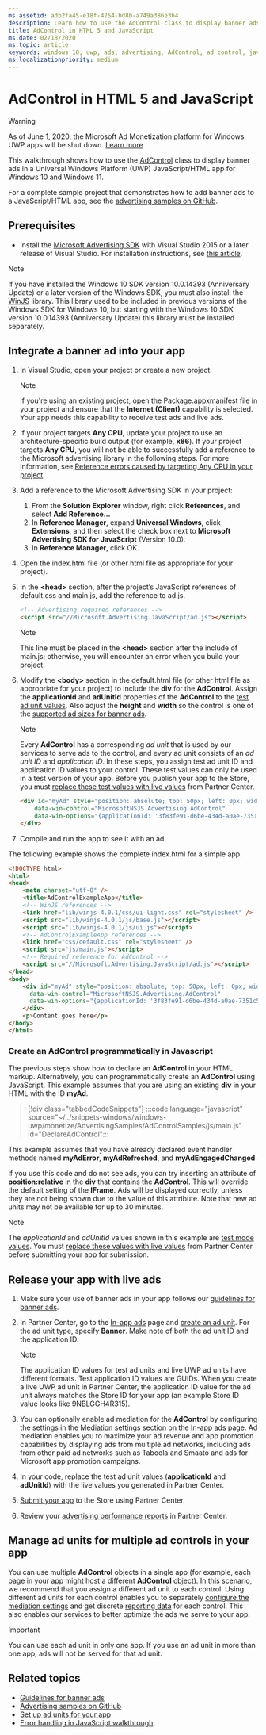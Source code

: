 ```yaml
---
ms.assetid: adb2fa45-e18f-4254-bd8b-a749a386e3b4
description: Learn how to use the AdControl class to display banner ads in a JavaScript/HTML app for Windows 10 and Windows 11 (UWP).
title: AdControl in HTML 5 and JavaScript
ms.date: 02/18/2020
ms.topic: article
keywords: windows 10, uwp, ads, advertising, AdControl, ad control, javascript, HTML
ms.localizationpriority: medium
---
```

# AdControl in HTML 5 and JavaScript

>[!WARNING]
> As of June 1, 2020, the Microsoft Ad Monetization platform for Windows UWP apps will be shut down. [Learn more](https://social.msdn.microsoft.com/Forums/windowsapps/en-US/db8d44cb-1381-47f7-94d3-c6ded3fea36f/microsoft-ad-monetization-platform-shutting-down-june-1st?forum=aiamgr)

This walkthrough shows how to use the [AdControl](/uwp/api/microsoft.advertising.winrt.ui.adcontrol) class to display banner ads in a Universal Windows Platform (UWP) JavaScript/HTML app for Windows 10 and Windows 11.

For a complete sample project that demonstrates how to add banner ads to a JavaScript/HTML app, see the [advertising samples on GitHub](https://github.com/Microsoft/Windows-universal-samples/tree/master/Samples/Advertising).

## Prerequisites

* Install the [Microsoft Advertising SDK](https://marketplace.visualstudio.com/items?itemName=AdMediator.MicrosoftAdvertisingSDK) with Visual Studio 2015 or a later release of Visual Studio. For installation instructions, see [this article](install-the-microsoft-advertising-libraries.md).

> [!NOTE]
> If you have installed the Windows 10 SDK version 10.0.14393 (Anniversary Update) or a later version of the Windows SDK, you must also install the [WinJS](https://github.com/winjs/winjs) library. This library used to be included in previous versions of the Windows SDK for Windows 10, but starting with the Windows 10 SDK version 10.0.14393 (Anniversary Update) this library must be installed separately. 

## Integrate a banner ad into your app

1. In Visual Studio, open your project or create a new project.

    > [!NOTE]
    > If you're using an existing project, open the Package.appxmanifest file in your project and ensure that the **Internet (Client)** capability is selected. Your app needs this capability to receive test ads and live ads.

2. If your project targets **Any CPU**, update your project to use an architecture-specific build output (for example, **x86**). If your project targets **Any CPU**, you will not be able to successfully add a reference to the Microsoft advertising library in the following steps. For more information, see [Reference errors caused by targeting Any CPU in your project](known-issues-for-the-advertising-libraries.md#reference_errors).

3. Add a reference to the Microsoft Advertising SDK in your project:

    1. From the **Solution Explorer** window, right click **References**, and select **Add Reference…**
    2.  In **Reference Manager**, expand **Universal Windows**, click **Extensions**, and then select the check box next to **Microsoft Advertising SDK for JavaScript** (Version 10.0).
    3.  In **Reference Manager**, click OK.

6.  Open the index.html file (or other html file as appropriate for your project).

7.  In the **&lt;head&gt;** section, after the project’s JavaScript references of default.css and main.js, add the reference to ad.js.

    ``` HTML
    <!-- Advertising required references -->
    <script src="//Microsoft.Advertising.JavaScript/ad.js"></script>
    ```

    > [!NOTE]
    > This line must be placed in the **&lt;head&gt;** section after the include of main.js; otherwise, you will encounter an error when you build your project.

8.  Modify the **&lt;body&gt;** section in the default.html file (or other html file as appropriate for your project) to include the **div** for the **AdControl**. Assign the **applicationId** and **adUnitId** properties of the **AdControl** to the [test ad unit values](set-up-ad-units-in-your-app.md#test-ad-units). Also adjust the **height** and **width** so the control is one of the [supported ad sizes for banner ads](supported-ad-sizes-for-banner-ads.md).

    > [!NOTE]
    > Every **AdControl** has a corresponding *ad unit* that is used by our services to serve ads to the control, and every ad unit consists of an *ad unit ID* and *application ID*. In these steps, you assign test ad unit ID and application ID values to your control. These test values can only be used in a test version of your app. Before you publish your app to the Store, you must [replace these test values with live values](#release) from Partner Center.

    ``` HTML
    <div id="myAd" style="position: absolute; top: 50px; left: 0px; width: 300px; height: 250px; z-index: 1"
        data-win-control="MicrosoftNSJS.Advertising.AdControl"
        data-win-options="{applicationId: '3f83fe91-d6be-434d-a0ae-7351c5a997f1', adUnitId: 'test'}">
    </div>
    ```

9.  Compile and run the app to see it with an ad.

The following example shows the complete index.html for a simple app.

``` HTML
<!DOCTYPE html>
<html>
<head>
    <meta charset="utf-8" />
    <title>AdControlExampleApp</title>
    <!-- WinJS references -->
    <link href="lib/winjs-4.0.1/css/ui-light.css" rel="stylesheet" />
    <script src="lib/winjs-4.0.1/js/base.js"></script>
    <script src="lib/winjs-4.0.1/js/ui.js"></script>
    <!-- AdControlExampleApp references -->
    <link href="css/default.css" rel="stylesheet" />
    <script src="js/main.js"></script>
    <!-- Required reference for AdControl -->
    <script src="//Microsoft.Advertising.JavaScript/ad.js"></script>
</head>
<body>
    <div id="myAd" style="position: absolute; top: 50px; left: 0px; width: 300px; height: 250px; z-index: 1"
      data-win-control="MicrosoftNSJS.Advertising.AdControl"
      data-win-options="{applicationId: '3f83fe91-d6be-434d-a0ae-7351c5a997f1', adUnitId: 'test'}">
    </div>
    <p>Content goes here</p>
</body>
</html>
```

### Create an AdControl programmatically in Javascript

The previous steps show how to declare an **AdControl** in your HTML markup. Alternatively, you can programmatically create an **AdControl** using JavaScript. This example assumes that you are using an existing **div** in your HTML with the ID **myAd**.

> [!div class="tabbedCodeSnippets"]
:::code language="javascript" source="~/../snippets-windows/windows-uwp/monetize/AdvertisingSamples/AdControlSamples/js/main.js" id="DeclareAdControl":::

This example assumes that you have already declared event handler methods named **myAdError**, **myAdRefreshed**, and **myAdEngagedChanged**.

If you use this code and do not see ads, you can try inserting an attribute of **position:relative** in the **div** that contains the **AdControl**. This will override the default setting of the **IFrame**. Ads will be displayed correctly, unless they are not being shown due to the value of this attribute. Note that new ad units may not be available for up to 30 minutes.

> [!NOTE]
> The *applicationId* and *adUnitId* values shown in this example are [test mode values](set-up-ad-units-in-your-app.md#test-ad-units). You must [replace these values with live values](set-up-ad-units-in-your-app.md#live-ad-units) from Partner Center before submitting your app for submission.

<span id="release" />

## Release your app with live ads

1. Make sure your use of banner ads in your app follows our [guidelines for banner ads](ui-and-user-experience-guidelines.md#guidelines-for-banner-ads).

1.  In Partner Center, go to the [In-app ads](../publish/in-app-ads.md) page and [create an ad unit](set-up-ad-units-in-your-app.md#live-ad-units). For the ad unit type, specify **Banner**. Make note of both the ad unit ID and the application ID.
    > [!NOTE]
    > The application ID values for test ad units and live UWP ad units have different formats. Test application ID values are GUIDs. When you create a live UWP ad unit in Partner Center, the application ID value for the ad unit always matches the Store ID for your app (an example Store ID value looks like 9NBLGGH4R315).

2. You can optionally enable ad mediation for the **AdControl** by configuring the settings in the [Mediation settings](../publish/in-app-ads.md#mediation) section on the [In-app ads](../publish/in-app-ads.md) page. Ad mediation enables you to maximize your ad revenue and app promotion capabilities by displaying ads from multiple ad networks, including ads from other paid ad networks such as Taboola and Smaato and ads for Microsoft app promotion campaigns.

3.  In your code, replace the test ad unit values (**applicationId** and **adUnitId**) with the live values you generated in Partner Center.

4.  [Submit your app](../publish/app-submissions.md) to the Store using Partner Center.

5.  Review your [advertising performance reports](../publish/advertising-performance-report.md) in Partner Center.             

<span id="manage" />

## Manage ad units for multiple ad controls in your app

You can use multiple **AdControl** objects in a single app (for example, each page in your app might host a different **AdControl** object). In this scenario, we recommend that you assign a different ad unit to each control. Using different ad units for each control enables you to separately [configure the mediation settings](../publish/in-app-ads.md#mediation) and get discrete [reporting data](../publish/advertising-performance-report.md) for each control. This also enables our services to better optimize the ads we serve to your app.

> [!IMPORTANT]
> You can use each ad unit in only one app. If you use an ad unit in more than one app, ads will not be served for that ad unit.

## Related topics

* [Guidelines for banner ads](ui-and-user-experience-guidelines.md#guidelines-for-banner-ads)
* [Advertising samples on GitHub](https://github.com/Microsoft/Windows-universal-samples/tree/master/Samples/Advertising)
* [Set up ad units for your app](set-up-ad-units-in-your-app.md)
* [Error handling in JavaScript walkthrough](error-handling-in-javascript-walkthrough.md)
